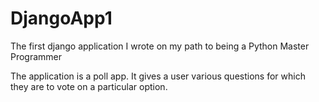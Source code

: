 # DjangoApp1
The first django application I wrote on my path to being a Python Master Programmer

The application is a poll app. 
It gives a user various questions for which they are to vote on a particular option. 

